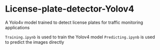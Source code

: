 # License-plate-detector-Yolov4
A Yolo4v model trained to detect license plates for traffic monitoring applications

`Training.ipynb` is used to train the Yolov4 model
`Predicting.ipynb` is used to predict the images directly
